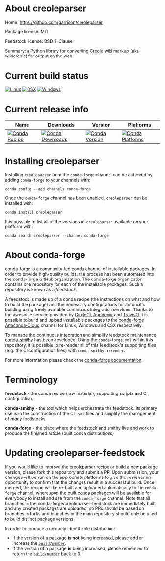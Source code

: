 About creoleparser
==================

Home: https://github.com/garrison/creoleparser

Package license: MIT

Feedstock license: BSD 3-Clause

Summary: a Python library for converting Creole wiki markup (aka wikicreole) for output on the web



Current build status
====================

[![Linux](https://img.shields.io/circleci/project/github/conda-forge/creoleparser-feedstock/master.svg?label=Linux)](https://circleci.com/gh/conda-forge/creoleparser-feedstock)
[![OSX](https://img.shields.io/travis/conda-forge/creoleparser-feedstock/master.svg?label=macOS)](https://travis-ci.org/conda-forge/creoleparser-feedstock)
[![Windows](https://img.shields.io/appveyor/ci/conda-forge/creoleparser-feedstock/master.svg?label=Windows)](https://ci.appveyor.com/project/conda-forge/creoleparser-feedstock/branch/master)

Current release info
====================

| Name | Downloads | Version | Platforms |
| --- | --- | --- | --- |
| [![Conda Recipe](https://img.shields.io/badge/recipe-creoleparser-green.svg)](https://anaconda.org/conda-forge/creoleparser) | [![Conda Downloads](https://img.shields.io/conda/dn/conda-forge/creoleparser.svg)](https://anaconda.org/conda-forge/creoleparser) | [![Conda Version](https://img.shields.io/conda/vn/conda-forge/creoleparser.svg)](https://anaconda.org/conda-forge/creoleparser) | [![Conda Platforms](https://img.shields.io/conda/pn/conda-forge/creoleparser.svg)](https://anaconda.org/conda-forge/creoleparser) |

Installing creoleparser
=======================

Installing `creoleparser` from the `conda-forge` channel can be achieved by adding `conda-forge` to your channels with:

```
conda config --add channels conda-forge
```

Once the `conda-forge` channel has been enabled, `creoleparser` can be installed with:

```
conda install creoleparser
```

It is possible to list all of the versions of `creoleparser` available on your platform with:

```
conda search creoleparser --channel conda-forge
```


About conda-forge
=================

conda-forge is a community-led conda channel of installable packages.
In order to provide high-quality builds, the process has been automated into the
conda-forge GitHub organization. The conda-forge organization contains one repository
for each of the installable packages. Such a repository is known as a *feedstock*.

A feedstock is made up of a conda recipe (the instructions on what and how to build
the package) and the necessary configurations for automatic building using freely
available continuous integration services. Thanks to the awesome service provided by
[CircleCI](https://circleci.com/), [AppVeyor](https://www.appveyor.com/)
and [TravisCI](https://travis-ci.org/) it is possible to build and upload installable
packages to the [conda-forge](https://anaconda.org/conda-forge)
[Anaconda-Cloud](https://anaconda.org/) channel for Linux, Windows and OSX respectively.

To manage the continuous integration and simplify feedstock maintenance
[conda-smithy](https://github.com/conda-forge/conda-smithy) has been developed.
Using the ``conda-forge.yml`` within this repository, it is possible to re-render all of
this feedstock's supporting files (e.g. the CI configuration files) with ``conda smithy rerender``.

For more information please check the [conda-forge documentation](https://conda-forge.org/docs/).

Terminology
===========

**feedstock** - the conda recipe (raw material), supporting scripts and CI configuration.

**conda-smithy** - the tool which helps orchestrate the feedstock.
                   Its primary use is in the construction of the CI ``.yml`` files
                   and simplify the management of *many* feedstocks.

**conda-forge** - the place where the feedstock and smithy live and work to
                  produce the finished article (built conda distributions)


Updating creoleparser-feedstock
===============================

If you would like to improve the creoleparser recipe or build a new
package version, please fork this repository and submit a PR. Upon submission,
your changes will be run on the appropriate platforms to give the reviewer an
opportunity to confirm that the changes result in a successful build. Once
merged, the recipe will be re-built and uploaded automatically to the
`conda-forge` channel, whereupon the built conda packages will be available for
everybody to install and use from the `conda-forge` channel.
Note that all branches in the conda-forge/creoleparser-feedstock are
immediately built and any created packages are uploaded, so PRs should be based
on branches in forks and branches in the main repository should only be used to
build distinct package versions.

In order to produce a uniquely identifiable distribution:
 * If the version of a package **is not** being increased, please add or increase
   the [``build/number``](https://conda.io/docs/user-guide/tasks/build-packages/define-metadata.html#build-number-and-string).
 * If the version of a package **is** being increased, please remember to return
   the [``build/number``](https://conda.io/docs/user-guide/tasks/build-packages/define-metadata.html#build-number-and-string)
   back to 0.
